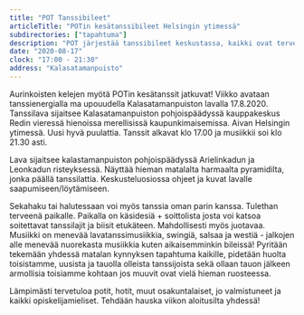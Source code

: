 ```yaml
---
title: "POT Tanssibileet"
articleTitle: "POTin kesätanssibileet Helsingin ytimessä"
subdirectories: ["tapahtuma"]
description: "POT järjestää tanssibileet keskustassa, kaikki ovat tervetulleita"
date: "2020-08-17"
clock: "17:00 - 21:30"
address: "Kalasatamanpuisto"
---
```


Aurinkoisten kelejen myötä POTin kesätanssit jatkuvat! Viikko avataan tanssienergialla ma upouudella Kalasatamanpuiston lavalla 17.8.2020. Tanssilava sijaitsee Kalasatamanpuiston pohjoispäädyssä kauppakeskus Redin vieressä hienoissa merellisissä kaupunkimaisemissa. Aivan Helsingin ytimessä. Uusi hyvä puulattia. Tanssit alkavat klo 17.00 ja musiikkii soi klo 21.30 asti.

Lava sijaitsee kalastamanpuiston pohjoispäädyssä Arielinkadun ja Leonkadun risteyksessä. Näyttää hieman matalalta harmaalta pyramidilta, jonka päällä tanssilattia. Keskusteluosiossa ohjeet ja kuvat lavalle saapumiseen/löytämiseen.

Sekahaku tai halutessaan voi myös tanssia oman parin kanssa. Tulethan terveenä paikalle. Paikalla on käsidesiä + soittolista josta voi katsoa soitettavat tanssilajit ja biisit etukäteen. Mahdollisesti myös juotavaa. Musiikki on menevää lavatanssimusiikkia, swingiä, salsaa ja westiä - jalkojen alle menevää nuorekasta musiikkia kuten aikaisemminkin bileissä! Pyritään tekemään yhdessä matalan kynnyksen tapahtuma kaikille, pidetään huolta toisistamme, uusista ja tauolla olleista tanssijoista sekä ollaan tauon jälkeen armollisia toisiamme kohtaan jos muuvit ovat vielä hieman ruosteessa.

Lämpimästi tervetuloa potit, hotit, muut osakuntalaiset, jo valmistuneet ja kaikki opiskelijamieliset. Tehdään hauska viikon aloitusilta yhdessä!
